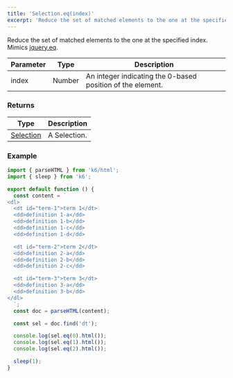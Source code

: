 ```yaml
---
title: 'Selection.eq(index)'
excerpt: 'Reduce the set of matched elements to the one at the specified index.'
---
```


Reduce the set of matched elements to the one at the specified index.
Mimics [jquery.eq](https://api.jquery.com/eq/).

| Parameter | Type   | Description                                                |
| --------- | ------ | ---------------------------------------------------------- |
| index     | Number | An integer indicating the 0-based position of the element. |

### Returns

| Type                                           | Description  |
| ---------------------------------------------- | ------------ |
| [Selection](/javascript-api/v0-32/k6-html/selection) | A Selection. |

### Example

<CodeGroup labels={[]}>

```javascript
import { parseHTML } from 'k6/html';
import { sleep } from 'k6';

export default function () {
  const content = `
<dl>
  <dt id="term-1">term 1</dt>
  <dd>definition 1-a</dd>
  <dd>definition 1-b</dd>
  <dd>definition 1-c</dd>
  <dd>definition 1-d</dd>

  <dt id="term-2">term 2</dt>
  <dd>definition 2-a</dd>
  <dd>definition 2-b</dd>
  <dd>definition 2-c</dd>

  <dt id="term-3">term 3</dt>
  <dd>definition 3-a</dd>
  <dd>definition 3-b</dd>
</dl>
  `;
  const doc = parseHTML(content);

  const sel = doc.find('dt');

  console.log(sel.eq(0).html());
  console.log(sel.eq(1).html());
  console.log(sel.eq(2).html());

  sleep(1);
}
```

</CodeGroup>

